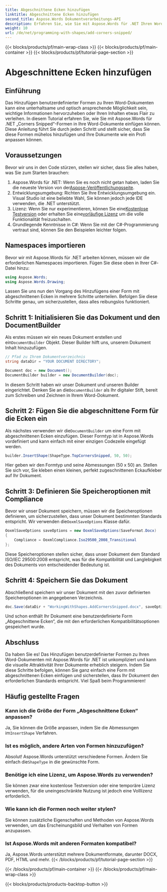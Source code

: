 ```yaml
---
title: Abgeschnittene Ecken hinzufügen
linktitle: Abgeschnittene Ecken hinzufügen
second_title: Aspose.Words Dokumentverarbeitungs-API
description: Erfahren Sie, wie Sie mit Aspose.Words für .NET Ihren Word-Dokumenten eine Form mit abgeschnittenen Ecken hinzufügen. Diese Schritt-für-Schritt-Anleitung stellt sicher, dass Sie Ihre Dokumente problemlos verbessern können.
weight: 10
url: /de/net/programming-with-shapes/add-corners-snipped/
---
```


{{< blocks/products/pf/main-wrap-class >}}
{{< blocks/products/pf/main-container >}}
{{< blocks/products/pf/tutorial-page-section >}}

# Abgeschnittene Ecken hinzufügen

## Einführung

Das Hinzufügen benutzerdefinierter Formen zu Ihren Word-Dokumenten kann eine unterhaltsame und optisch ansprechende Möglichkeit sein, wichtige Informationen hervorzuheben oder Ihren Inhalten etwas Flair zu verleihen. In diesem Tutorial erfahren Sie, wie Sie mit Aspose.Words für .NET „Corners Snipped“-Formen in Ihre Word-Dokumente einfügen können. Diese Anleitung führt Sie durch jeden Schritt und stellt sicher, dass Sie diese Formen mühelos hinzufügen und Ihre Dokumente wie ein Profi anpassen können.

## Voraussetzungen

Bevor wir uns in den Code stürzen, stellen wir sicher, dass Sie alles haben, was Sie zum Starten brauchen:

1.  Aspose.Words für .NET: Wenn Sie es noch nicht getan haben, laden Sie die neueste Version von der[Aspose-Veröffentlichungsseite](https://releases.aspose.com/words/net/).
2. Entwicklungsumgebung: Richten Sie Ihre Entwicklungsumgebung ein. Visual Studio ist eine beliebte Wahl, Sie können jedoch jede IDE verwenden, die .NET unterstützt.
3.  Lizenz: Wenn Sie nur experimentieren, können Sie eine[Kostenlose Testversion](https://releases.aspose.com/) oder erhalten Sie eine[vorläufige Lizenz](https://purchase.aspose.com/temporary-license/) um die volle Funktionalität freizuschalten.
4. Grundlegende Kenntnisse in C#: Wenn Sie mit der C#-Programmierung vertraut sind, können Sie den Beispielen leichter folgen.

## Namespaces importieren

Bevor wir mit Aspose.Words für .NET arbeiten können, müssen wir die erforderlichen Namespaces importieren. Fügen Sie diese oben in Ihrer C#-Datei hinzu:

```csharp
using Aspose.Words;
using Aspose.Words.Drawing;
```

Lassen Sie uns nun den Vorgang des Hinzufügens einer Form mit abgeschnittenen Ecken in mehrere Schritte unterteilen. Befolgen Sie diese Schritte genau, um sicherzustellen, dass alles reibungslos funktioniert.

## Schritt 1: Initialisieren Sie das Dokument und den DocumentBuilder

 Als erstes müssen wir ein neues Dokument erstellen und ein`DocumentBuilder` Objekt. Dieser Builder hilft uns, unserem Dokument Inhalt hinzuzufügen.

```csharp
// Pfad zu Ihrem Dokumentverzeichnis
string dataDir = "YOUR DOCUMENT DIRECTORY";

Document doc = new Document();
DocumentBuilder builder = new DocumentBuilder(doc);
```

 In diesem Schritt haben wir unser Dokument und unseren Builder eingerichtet. Denken Sie an die`DocumentBuilder` als Ihr digitaler Stift, bereit zum Schreiben und Zeichnen in Ihrem Word-Dokument.

## Schritt 2: Fügen Sie die abgeschnittene Form für die Ecken ein

 Als nächstes verwenden wir die`DocumentBuilder` um eine Form mit abgeschnittenen Ecken einzufügen. Dieser Formtyp ist in Aspose.Words vordefiniert und kann einfach mit einer einzigen Codezeile eingefügt werden.

```csharp
builder.InsertShape(ShapeType.TopCornersSnipped, 50, 50);
```

Hier geben wir den Formtyp und seine Abmessungen (50 x 50) an. Stellen Sie sich vor, Sie kleben einen kleinen, perfekt zugeschnittenen Eckaufkleber auf Ihr Dokument. 

## Schritt 3: Definieren Sie Speicheroptionen mit Compliance

Bevor wir unser Dokument speichern, müssen wir die Speicheroptionen definieren, um sicherzustellen, dass unser Dokument bestimmten Standards entspricht. Wir verwenden die`OoxmlSaveOptions` Klasse dafür.

```csharp
OoxmlSaveOptions saveOptions = new OoxmlSaveOptions(SaveFormat.Docx)
{
    Compliance = OoxmlCompliance.Iso29500_2008_Transitional
};
```

Diese Speicheroptionen stellen sicher, dass unser Dokument dem Standard ISO/IEC 29500:2008 entspricht, was für die Kompatibilität und Langlebigkeit des Dokuments von entscheidender Bedeutung ist.

## Schritt 4: Speichern Sie das Dokument

Abschließend speichern wir unser Dokument mit den zuvor definierten Speicheroptionen im angegebenen Verzeichnis.

```csharp
doc.Save(dataDir + "WorkingWithShapes.AddCornersSnipped.docx", saveOptions);
```

Und schon enthält Ihr Dokument eine benutzerdefinierte Form „Abgeschnittene Ecken“, die mit den erforderlichen Kompatibilitätsoptionen gespeichert wurde.

## Abschluss

Da haben Sie es! Das Hinzufügen benutzerdefinierter Formen zu Ihren Word-Dokumenten mit Aspose.Words für .NET ist unkompliziert und kann die visuelle Attraktivität Ihrer Dokumente erheblich steigern. Indem Sie diese Schritte befolgen, können Sie ganz einfach eine Form mit abgeschnittenen Ecken einfügen und sicherstellen, dass Ihr Dokument den erforderlichen Standards entspricht. Viel Spaß beim Programmieren!

## Häufig gestellte Fragen

### Kann ich die Größe der Form „Abgeschnittene Ecken“ anpassen?
Ja, Sie können die Größe anpassen, indem Sie die Abmessungen im`InsertShape` Verfahren.

### Ist es möglich, andere Arten von Formen hinzuzufügen?
 Absolut! Aspose.Words unterstützt verschiedene Formen. Ändern Sie einfach die`ShapeType` in die gewünschte Form.

### Benötige ich eine Lizenz, um Aspose.Words zu verwenden?
Sie können zwar eine kostenlose Testversion oder eine temporäre Lizenz verwenden, für die uneingeschränkte Nutzung ist jedoch eine Volllizenz erforderlich.

### Wie kann ich die Formen noch weiter stylen?
Sie können zusätzliche Eigenschaften und Methoden von Aspose.Words verwenden, um das Erscheinungsbild und Verhalten von Formen anzupassen.

### Ist Aspose.Words mit anderen Formaten kompatibel?
Ja, Aspose.Words unterstützt mehrere Dokumentformate, darunter DOCX, PDF, HTML und mehr.
{{< /blocks/products/pf/tutorial-page-section >}}

{{< /blocks/products/pf/main-container >}}
{{< /blocks/products/pf/main-wrap-class >}}

{{< blocks/products/products-backtop-button >}}
